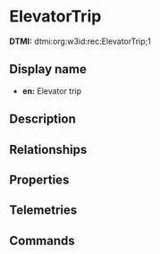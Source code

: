 # ElevatorTrip
**DTMI:** dtmi:org:w3id:rec:ElevatorTrip;1
## Display name
- **en:** Elevator trip
## Description
## Relationships
## Properties
## Telemetries
## Commands
